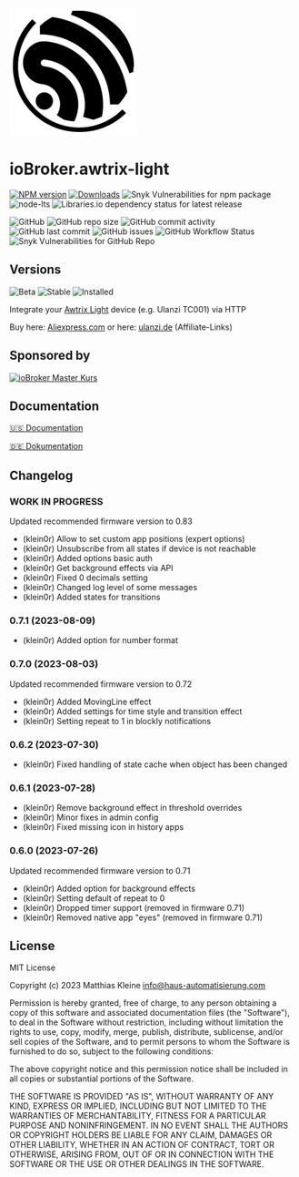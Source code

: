 ![Logo](admin/awtrix-light.png)

# ioBroker.awtrix-light

[![NPM version](https://img.shields.io/npm/v/iobroker.awtrix-light?style=flat-square)](https://www.npmjs.com/package/iobroker.awtrix-light)
[![Downloads](https://img.shields.io/npm/dm/iobroker.awtrix-light?label=npm%20downloads&style=flat-square)](https://www.npmjs.com/package/iobroker.awtrix-light)
![Snyk Vulnerabilities for npm package](https://img.shields.io/snyk/vulnerabilities/npm/iobroker.awtrix-light?label=npm%20vulnerabilities&style=flat-square)
![node-lts](https://img.shields.io/node/v-lts/iobroker.awtrix-light?style=flat-square)
![Libraries.io dependency status for latest release](https://img.shields.io/librariesio/release/npm/iobroker.awtrix-light?label=npm%20dependencies&style=flat-square)

![GitHub](https://img.shields.io/github/license/klein0r/iobroker.awtrix-light?style=flat-square)
![GitHub repo size](https://img.shields.io/github/repo-size/klein0r/iobroker.awtrix-light?logo=github&style=flat-square)
![GitHub commit activity](https://img.shields.io/github/commit-activity/m/klein0r/iobroker.awtrix-light?logo=github&style=flat-square)
![GitHub last commit](https://img.shields.io/github/last-commit/klein0r/iobroker.awtrix-light?logo=github&style=flat-square)
![GitHub issues](https://img.shields.io/github/issues/klein0r/iobroker.awtrix-light?logo=github&style=flat-square)
![GitHub Workflow Status](https://img.shields.io/github/actions/workflow/status/klein0r/iobroker.awtrix-light/test-and-release.yml?branch=master&logo=github&style=flat-square)
![Snyk Vulnerabilities for GitHub Repo](https://img.shields.io/snyk/vulnerabilities/github/klein0r/iobroker.awtrix-light?label=repo%20vulnerabilities&logo=github&style=flat-square)

## Versions

![Beta](https://img.shields.io/npm/v/iobroker.awtrix-light.svg?color=red&label=beta)
![Stable](http://iobroker.live/badges/awtrix-light-stable.svg)
![Installed](http://iobroker.live/badges/awtrix-light-installed.svg)

Integrate your [Awtrix Light](https://github.com/Blueforcer/awtrix-light) device (e.g. Ulanzi TC001) via HTTP

Buy here: [Aliexpress.com](https://haus-auto.com/p/ali/UlanziTC001) or here: [ulanzi.de](https://haus-auto.com/p/ula/UlanziTC001) (Affiliate-Links)

## Sponsored by

[![ioBroker Master Kurs](https://haus-automatisierung.com/images/ads/ioBroker-Kurs.png)](https://haus-automatisierung.com/iobroker-kurs/?refid=iobroker-awtrix-light)

## Documentation

[🇺🇸 Documentation](./docs/en/README.md)

[🇩🇪 Dokumentation](./docs/de/README.md)

## Changelog
<!--
    Placeholder for the next version (at the beginning of the line):
    ### **WORK IN PROGRESS**
-->
### **WORK IN PROGRESS**

Updated recommended firmware version to 0.83

* (klein0r) Allow to set custom app positions (expert options)
* (klein0r) Unsubscribe from all states if device is not reachable
* (klein0r) Added options basic auth
* (klein0r) Get background effects via API
* (klein0r) Fixed 0 decimals setting
* (klein0r) Changed log level of some messages
* (klein0r) Added states for transitions

### 0.7.1 (2023-08-09)

* (klein0r) Added option for number format

### 0.7.0 (2023-08-03)

Updated recommended firmware version to 0.72

* (klein0r) Added MovingLine effect
* (klein0r) Added settings for time style and transition effect
* (klein0r) Setting repeat to 1 in blockly notifications

### 0.6.2 (2023-07-30)

* (klein0r) Fixed handling of state cache when object has been changed

### 0.6.1 (2023-07-28)

* (klein0r) Remove background effect in threshold overrides
* (klein0r) Minor fixes in admin config
* (klein0r) Fixed missing icon in history apps

### 0.6.0 (2023-07-26)

Updated recommended firmware version to 0.71

* (klein0r) Added option for background effects
* (klein0r) Setting default of repeat to 0
* (klein0r) Dropped timer support (removed in firmware 0.71)
* (klein0r) Removed native app "eyes" (removed in firmware 0.71)

## License
MIT License

Copyright (c) 2023 Matthias Kleine <info@haus-automatisierung.com>

Permission is hereby granted, free of charge, to any person obtaining a copy
of this software and associated documentation files (the "Software"), to deal
in the Software without restriction, including without limitation the rights
to use, copy, modify, merge, publish, distribute, sublicense, and/or sell
copies of the Software, and to permit persons to whom the Software is
furnished to do so, subject to the following conditions:

The above copyright notice and this permission notice shall be included in all
copies or substantial portions of the Software.

THE SOFTWARE IS PROVIDED "AS IS", WITHOUT WARRANTY OF ANY KIND, EXPRESS OR
IMPLIED, INCLUDING BUT NOT LIMITED TO THE WARRANTIES OF MERCHANTABILITY,
FITNESS FOR A PARTICULAR PURPOSE AND NONINFRINGEMENT. IN NO EVENT SHALL THE
AUTHORS OR COPYRIGHT HOLDERS BE LIABLE FOR ANY CLAIM, DAMAGES OR OTHER
LIABILITY, WHETHER IN AN ACTION OF CONTRACT, TORT OR OTHERWISE, ARISING FROM,
OUT OF OR IN CONNECTION WITH THE SOFTWARE OR THE USE OR OTHER DEALINGS IN THE
SOFTWARE.
